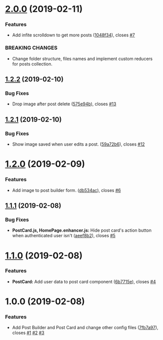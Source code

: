 # [2.0.0](https://github.com/raulingg/facebook-challenge/compare/v1.2.2...v2.0.0) (2019-02-11)


### Features

* Add infite scrolldown to get more posts ([1048f34](https://github.com/raulingg/facebook-challenge/commit/1048f34)), closes [#7](https://github.com/raulingg/facebook-challenge/issues/7)


### BREAKING CHANGES

* Change folder structure, files names and implement custom reducers for posts
collection.

## [1.2.2](https://github.com/raulingg/facebook-challenge/compare/v1.2.1...v1.2.2) (2019-02-10)


### Bug Fixes

* Drop image after post delete ([575e94b](https://github.com/raulingg/facebook-challenge/commit/575e94b)), closes [#13](https://github.com/raulingg/facebook-challenge/issues/13)

## [1.2.1](https://github.com/raulingg/facebook-challenge/compare/v1.2.0...v1.2.1) (2019-02-10)


### Bug Fixes

* Show image saved when user edits a post. ([59a72b6](https://github.com/raulingg/facebook-challenge/commit/59a72b6)), closes [#12](https://github.com/raulingg/facebook-challenge/issues/12)

# [1.2.0](https://github.com/raulingg/facebook-challenge/compare/v1.1.1...v1.2.0) (2019-02-09)


### Features

* Add image to post builder form. ([db534ac](https://github.com/raulingg/facebook-challenge/commit/db534ac)), closes [#6](https://github.com/raulingg/facebook-challenge/issues/6)

## [1.1.1](https://github.com/raulingg/facebook-challenge/compare/v1.1.0...v1.1.1) (2019-02-08)


### Bug Fixes

* **PostCard.js, HomePage.enhancer.js:** Hide post card's action button when authenticated user isn't ([aeef8b2](https://github.com/raulingg/facebook-challenge/commit/aeef8b2)), closes [#5](https://github.com/raulingg/facebook-challenge/issues/5)

# [1.1.0](https://github.com/raulingg/facebook-challenge/compare/v1.0.0...v1.1.0) (2019-02-08)


### Features

* **PostCard:** Add user data to post card component ([6b7715e](https://github.com/raulingg/facebook-challenge/commit/6b7715e)), closes [#4](https://github.com/raulingg/facebook-challenge/issues/4)

# 1.0.0 (2019-02-08)


### Features

* Add Post Builder and Post Card and change other config files ([7fb7a97](https://github.com/raulingg/facebook-challenge/commit/7fb7a97)), closes [#1](https://github.com/raulingg/facebook-challenge/issues/1) [#2](https://github.com/raulingg/facebook-challenge/issues/2) [#3](https://github.com/raulingg/facebook-challenge/issues/3)
